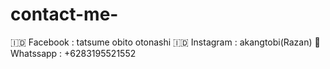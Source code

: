 # contact-me-
🇮🇩 Facebook : 
tatsume obito otonashi 
🇮🇩 Instagram :
akangtobi(Razan)
📱 Whatssapp :
+6283195521552


